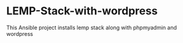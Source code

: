 # LEMP-Stack-with-wordpress
This Ansible project installs lemp stack along with phpmyadmin and wordpress 
